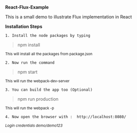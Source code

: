 **React-Flux-Example**

This is a small demo to illustrate Flux implementation in React

**Installation Steps**

`1. Install the node packages by typing `
> npm install

<small>This will install all the packages from package.json</small>

`2. Now run the command`
> npm start

<small>This will run the webpack-dev-server </small>

`3. You can build the app too (Optional)`
> npm run production

<small>This will run the webpack -p</small>

`4. Now open the browser with :  http://localhost:8080/`

_<small>Login credentials demo/demo123</small>_